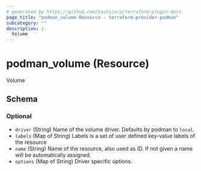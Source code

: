 ```yaml
---
# generated by https://github.com/hashicorp/terraform-plugin-docs
page_title: "podman_volume Resource - terraform-provider-podman"
subcategory: ""
description: |-
  Volume
---
```


# podman_volume (Resource)

Volume



<!-- schema generated by tfplugindocs -->
## Schema

### Optional

- `driver` (String) Name of the volume driver. Defaults by podman to `local`.
- `labels` (Map of String) Labels is a set of user defined key-value labels of the resource
- `name` (String) Name of the resource, also used as ID. If not given a name will be automatically assigned.
- `options` (Map of String) Driver specific options.


